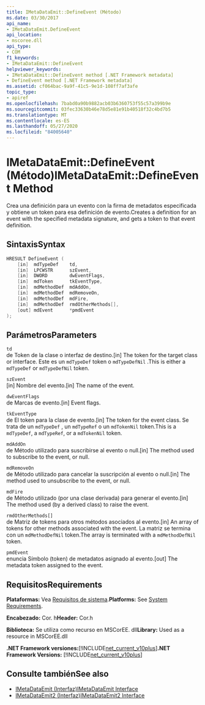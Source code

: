 ```yaml
---
title: IMetaDataEmit::DefineEvent (Método)
ms.date: 03/30/2017
api_name:
- IMetaDataEmit.DefineEvent
api_location:
- mscoree.dll
api_type:
- COM
f1_keywords:
- IMetaDataEmit::DefineEvent
helpviewer_keywords:
- IMetaDataEmit::DefineEvent method [.NET Framework metadata]
- DefineEvent method [.NET Framework metadata]
ms.assetid: cf064bac-9a9f-41c5-9e1d-108ff7af3afe
topic_type:
- apiref
ms.openlocfilehash: 7babd0a90b9882acb03b6360753f55c57a399b9e
ms.sourcegitcommit: 03fec33630b46e78d5e81e91b40518f32c4bd7b5
ms.translationtype: MT
ms.contentlocale: es-ES
ms.lasthandoff: 05/27/2020
ms.locfileid: "84005640"
---
```

# <a name="imetadataemitdefineevent-method"></a><span data-ttu-id="555aa-102">IMetaDataEmit::DefineEvent (Método)</span><span class="sxs-lookup"><span data-stu-id="555aa-102">IMetaDataEmit::DefineEvent Method</span></span>
<span data-ttu-id="555aa-103">Crea una definición para un evento con la firma de metadatos especificada y obtiene un token para esa definición de evento.</span><span class="sxs-lookup"><span data-stu-id="555aa-103">Creates a definition for an event with the specified metadata signature, and gets a token to that event definition.</span></span>  
  
## <a name="syntax"></a><span data-ttu-id="555aa-104">Sintaxis</span><span class="sxs-lookup"><span data-stu-id="555aa-104">Syntax</span></span>  
  
```cpp  
HRESULT DefineEvent (
    [in]  mdTypeDef    td,
    [in]  LPCWSTR      szEvent,
    [in]  DWORD        dwEventFlags,
    [in]  mdToken      tkEventType,
    [in]  mdMethodDef  mdAddOn,
    [in]  mdMethodDef  mdRemoveOn,
    [in]  mdMethodDef  mdFire,
    [in]  mdMethodDef  rmdOtherMethods[],
    [out] mdEvent      *pmdEvent
);  
```  
  
## <a name="parameters"></a><span data-ttu-id="555aa-105">Parámetros</span><span class="sxs-lookup"><span data-stu-id="555aa-105">Parameters</span></span>  
 `td`  
 <span data-ttu-id="555aa-106">de Token de la clase o interfaz de destino.</span><span class="sxs-lookup"><span data-stu-id="555aa-106">[in] The token for the target class or interface.</span></span> <span data-ttu-id="555aa-107">Este es un `mdTypeDef` token o `mdTypeDefNil` .</span><span class="sxs-lookup"><span data-stu-id="555aa-107">This is either a `mdTypeDef` or `mdTypeDefNil` token.</span></span>  
  
 `szEvent`  
 <span data-ttu-id="555aa-108">[in] Nombre del evento.</span><span class="sxs-lookup"><span data-stu-id="555aa-108">[in] The name of the event.</span></span>  
  
 `dwEventFlags`  
 <span data-ttu-id="555aa-109">de Marcas de evento.</span><span class="sxs-lookup"><span data-stu-id="555aa-109">[in] Event flags.</span></span>  
  
 `tkEventType`  
 <span data-ttu-id="555aa-110">de El token para la clase de evento.</span><span class="sxs-lookup"><span data-stu-id="555aa-110">[in] The token for the event class.</span></span> <span data-ttu-id="555aa-111">Se trata de un `mdTypeDef` , un `mdTypeRef` o un `mdTokenNil` token.</span><span class="sxs-lookup"><span data-stu-id="555aa-111">This is a `mdTypeDef`, a `mdTypeRef`, or a `mdTokenNil` token.</span></span>  
  
 `mdAddOn`  
 <span data-ttu-id="555aa-112">de Método utilizado para suscribirse al evento o null.</span><span class="sxs-lookup"><span data-stu-id="555aa-112">[in] The method used to subscribe to the event, or null.</span></span>  
  
 `mdRemoveOn`  
 <span data-ttu-id="555aa-113">de Método utilizado para cancelar la suscripción al evento o null.</span><span class="sxs-lookup"><span data-stu-id="555aa-113">[in] The method used to unsubscribe to the event, or null.</span></span>  
  
 `mdFire`  
 <span data-ttu-id="555aa-114">de Método utilizado (por una clase derivada) para generar el evento.</span><span class="sxs-lookup"><span data-stu-id="555aa-114">[in] The method used (by a derived class) to raise the event.</span></span>  
  
 `rmdOtherMethods[]`  
 <span data-ttu-id="555aa-115">de Matriz de tokens para otros métodos asociados al evento.</span><span class="sxs-lookup"><span data-stu-id="555aa-115">[in] An array of tokens for other methods associated with the event.</span></span> <span data-ttu-id="555aa-116">La matriz se termina con un `mdMethodDefNil` token.</span><span class="sxs-lookup"><span data-stu-id="555aa-116">The array is terminated with a `mdMethodDefNil` token.</span></span>  
  
 `pmdEvent`  
 <span data-ttu-id="555aa-117">enuncia Símbolo (token) de metadatos asignado al evento.</span><span class="sxs-lookup"><span data-stu-id="555aa-117">[out] The metadata token assigned to the event.</span></span>  
  
## <a name="requirements"></a><span data-ttu-id="555aa-118">Requisitos</span><span class="sxs-lookup"><span data-stu-id="555aa-118">Requirements</span></span>  
 <span data-ttu-id="555aa-119">**Plataformas:** Vea [Requisitos de sistema](../../get-started/system-requirements.md).</span><span class="sxs-lookup"><span data-stu-id="555aa-119">**Platforms:** See [System Requirements](../../get-started/system-requirements.md).</span></span>  
  
 <span data-ttu-id="555aa-120">**Encabezado:** Cor. h</span><span class="sxs-lookup"><span data-stu-id="555aa-120">**Header:** Cor.h</span></span>  
  
 <span data-ttu-id="555aa-121">**Biblioteca:** Se utiliza como recurso en MSCorEE. dll</span><span class="sxs-lookup"><span data-stu-id="555aa-121">**Library:** Used as a resource in MSCorEE.dll</span></span>  
  
 <span data-ttu-id="555aa-122">**.NET Framework versiones:**[!INCLUDE[net_current_v10plus](../../../../includes/net-current-v10plus-md.md)]</span><span class="sxs-lookup"><span data-stu-id="555aa-122">**.NET Framework Versions:** [!INCLUDE[net_current_v10plus](../../../../includes/net-current-v10plus-md.md)]</span></span>  
  
## <a name="see-also"></a><span data-ttu-id="555aa-123">Consulte también</span><span class="sxs-lookup"><span data-stu-id="555aa-123">See also</span></span>

- [<span data-ttu-id="555aa-124">IMetaDataEmit (Interfaz)</span><span class="sxs-lookup"><span data-stu-id="555aa-124">IMetaDataEmit Interface</span></span>](imetadataemit-interface.md)
- [<span data-ttu-id="555aa-125">IMetaDataEmit2 (Interfaz)</span><span class="sxs-lookup"><span data-stu-id="555aa-125">IMetaDataEmit2 Interface</span></span>](imetadataemit2-interface.md)
